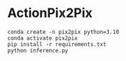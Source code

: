 # ActionPix2Pix
```
conda create -n pix2pix python=3.10
conda activate pix2pix
pip install -r requirements.txt
python inference.py
```

